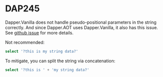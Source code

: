 ﻿# DAP245

Dapper.Vanilla does not handle pseudo-positional parameters in the string correctly. And since Dapper.AOT uses Dapper.Vanilla, it also has this issue.
See [github issue](https://github.com/DapperLib/DapperAOT/issues/60) for more details.

Not recommended:

``` sql
select '?this is my string data?' 
```


To mitigate, you can split the string via concatenation:

``` sql
select '?this is ' + 'my string data?' 
```